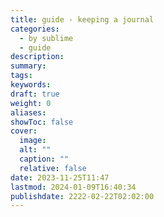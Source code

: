 ```yaml
---
title: guide - keeping a journal
categories:
  - by sublime
  - guide
description: 
summary: 
tags: 
keywords: 
draft: true
weight: 0
aliases: 
showToc: false
cover:
  image: 
  alt: ""
  caption: ""
  relative: false
date: 2023-11-25T11:47
lastmod: 2024-01-09T16:40:34
publishdate: 2222-02-22T02:02:00
---
```


